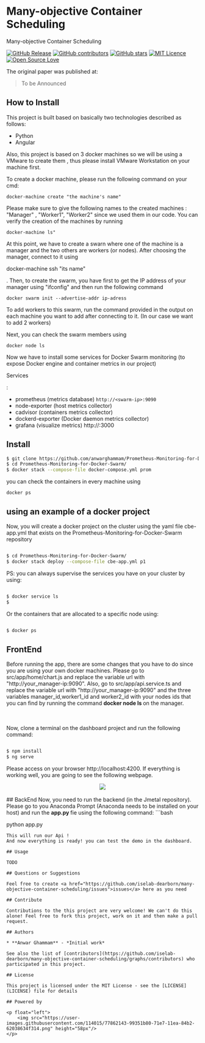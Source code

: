 # Many-objective Container Scheduling

Many-objective Container Scheduling

[![GitHub Release](https://img.shields.io/github/release/iselab-dearborn/many-objective-container-scheduling.svg)](https://github.com/iselab-dearborn/many-objective-container-scheduling/releases/latest)
[![GitHub contributors](https://img.shields.io/github/contributors/iselab-dearborn/many-objective-container-scheduling.svg)](https://github.com/iselab-dearborn/many-objective-container-scheduling/graphs/contributors)
[![GitHub stars](https://img.shields.io/github/stars/iselab-dearborn/many-objective-container-scheduling.svg)](https://github.com/iselab-dearborn/many-objective-container-scheduling)
[![MIT Licence](https://badges.frapsoft.com/os/mit/mit.svg?v=103)](https://opensource.org/licenses/mit-license.php)
[![Open Source Love](https://badges.frapsoft.com/os/v1/open-source.svg?v=103)](https://github.com/ellerbrock/open-source-badges/)

The original paper was published at:

> To be Announced 

## How to Install

This project is built based on basically two technologies described as follows:
* Python
* Angular 

Also, this project is based on 3 docker machines so we will be using a VMware to create them , thus please install VMware Workstation on your machine first.

To create a docker machine, please run the following command on your cmd:
```
docker-machine create "the machine's name" 
```
Please make sure to give the following names to the created machines : "Manager" , "Worker1", "Worker2" since we used them in our code.
You can verify the creation of the machines by running 
```
docker-machine ls"
```

At this point, we have to create a swarn where one of the machine is a manager and the two others are workers (or nodes).
After choosing the manager, connect to it using <p> docker-machine ssh "its name" <p> .
Then, to create the swarm, you have first to get the IP address of your manager using "ifconfig" and then run the following command 
```
docker swarm init --advertise-addr ip-adress
```
To add workers to this swarm, run the command provided in the output on each machine you want to add after connecting to it. (In our case we want to add 2 workers)

Next, you can check the swarm members using 
```
docker node ls
```

Now we have to install some services for Docker Swarm monitoring (to expose Docker engine and container metrics in our project)

<p> Services </p> :

* prometheus (metrics database) `http://<swarm-ip>:9090`
* node-exporter (host metrics collector)
* cadvisor (containers metrics collector)
* dockerd-exporter (Docker daemon metrics collector)
* grafana (visualize metrics) http://<swarm-ip>:3000
    
## Install
```bash
$ git clone https://github.com/anwarghammam/Prometheus-Monitoring-for-Docker-Swarm
$ cd Prometheus-Monitoring-for-Docker-Swarm/
$ docker stack --compose-file docker-compose.yml prom
```
you can check the containers in every machine using 

```
docker ps
```
## using an example of a docker project
Now, you will create a docker project on the cluster using the yaml file cbe-app.yml that exists on the Prometheus-Monitoring-for-Docker-Swarm repository 
```bash

$ cd Prometheus-Monitoring-for-Docker-Swarm/
$ docker stack deploy --compose-file cbe-app.yml p1
```
PS: you can always supervise the services you have on your cluster by using:

```bash

$ docker service ls
$ 
```
Or the containers that are allocated to a specific node using:

```bash

$ docker ps

```
## FrontEnd
Before running the app, there are some changes that you have to do since you are using your own docker machines.
Please go to src/app/home/chart.js and replace the variable url with "http://your_manager-ip:9090".
Also, go to src/app/api.service.ts and replace the variable url with "http://your_manager-ip:9090" and the three variables manager_id,worker1_id and worker2_id with your nodes ids that you can find by running the command <strong> docker node ls </strong> on the manager. 

 <br/><br/>
Now, clone a terminal on the dashboard project and run the following command:
```bash

$ npm install
$ ng serve 
```
Please access on your browser http://localhost:4200. If everything is working well, you are going to see the following webpage.

<div align="center">
    <kbd>
        <img src="https://github.com/iselab-dearborn/many-objective-container-scheduling/blob/main/screenshots/dashboard.png"/>
    </kbd>
    <br/><br/>
</div>
## BackEnd
Now, you need to run the backend (in the Jmetal repository). Please go to you Anaconda Prompt (Anaconda needs to be installed on your host) and run the <strong> app.py </strong> fie using the following command:
```bash

python app.py 
```
This will run our Api !
And now everything is ready! you can test the demo in the dashboard.

## Usage

TODO

## Questions or Suggestions

Feel free to create <a href="https://github.com/iselab-dearborn/many-objective-container-scheduling/issues">issues</a> here as you need

## Contribute

Contributions to the this project are very welcome! We can't do this alone! Feel free to fork this project, work on it and then make a pull request.

## Authors

* **Anwar Ghammam** - *Initial work*

See also the list of [contributors](https://github.com/iselab-dearborn/many-objective-container-scheduling/graphs/contributors) who participated in this project.

## License

This project is licensed under the MIT License - see the [LICENSE](LICENSE) file for details

## Powered by

<p float="left">
    <img src="https://user-images.githubusercontent.com/114015/77862143-99351b80-71e7-11ea-84b2-62038634f314.png" height="58px"/>
</p>

